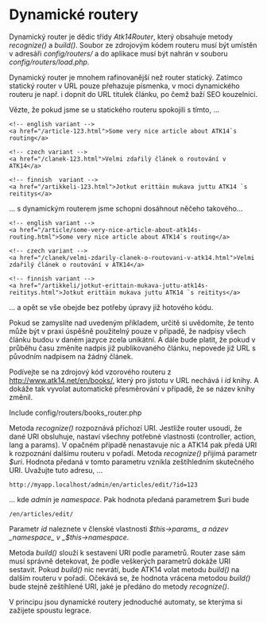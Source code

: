 Dynamické routery
=================

Dynamický router je dědic třídy _Atk14Router_, který obsahuje metody _recognize()_ a _build()_.
Soubor ze zdrojovým kódem routeru musí být umístěn v adresáři _config/routers/_ a do aplikace musí být nahrán v souboru _config/routers/load.php_.

Dynamický router je mnohem rafinovanější než router statický. Zatímco statický router v URL pouze přehazuje písmenka, v moci dynamického routeru je např. i
dopnit do URL titulek článku, po čemž baží SEO kouzelníci.

Vězte, že pokud jsme se u statického routeru spokojili s tímto, ...

	<!-- english variant -->
	<a href="/article-123.html">Some very nice article about ATK14`s routing</a>

	<!-- czech variant -->
	<a href="/clanek-123.html">Velmi zdařilý článek o routování v ATK14</a>

	<!-- finnish  variant -->
	<a href="/artikkeli-123.html">Jotkut erittäin mukava juttu ATK14 `s reititys</a>

... s dynamickým routerem jsme schopni dosáhnout něčeho takového...

	<!-- english variant -->
	<a href="/article/some-very-nice-article-about-atk14s-routing.html">Some very nice article about ATK14`s routing</a>

	<!-- czech variant -->
	<a href="/clanek/velmi-zdarily-clanek-o-routovani-v-atk14.html">Velmi zdařilý článek o routování v ATK14</a>

	<!-- finnish variant -->
	<a href="/artikkeli/jotkut-erittain-mukava-juttu-atk14s-reititys.html">Jotkut erittäin mukava juttu ATK14 `s reititys</a>

... a opět se vše obejde bez potřeby úpravy již hotového kódu.

Pokud se zamyslíte nad uvedeným příkladem, určitě si uvědomíte, že tento může být v praxi úspěšně použitelný pouze v případě,
že nadpisy všech článku budou v daném jazyce zcela unikátní. A dále bude platit, že pokud v průběhu času změníte nadpis již
publikovaného článku, nepovede již URL s původním nadpisem na žádný článek.

Podívejte se na zdrojový kód vzorového routeru z <http://www.atk14.net/en/books/>, který pro jistotu v URL nechává i _id_ knihy. A dokáže tak vyvolat automatické
přesměrování v případě, že se název knihy změnil.

Include config/routers/books_router.php

Metoda _recognize()_ rozpoznává příchozí URI. Jestliže router usoudí, že dané URI obsluhuje, nastaví všechny potřebné vlastnosti (controller, action, lang a params).
V opačném případě nenastavuje nic a ATK14 pak předá URI k rozpoznání dalšímu routeru v pořadí. Metoda _recognize()_ přijímá parametr _$uri_. Hodnota předaná v tomto parametru vznikla zeštíhledním skutečného URI. Uvažujte tuto adresu, ...

	http://myapp.localhost/admin/en/articles/edit/?id=123

... kde _admin_ je _namespace_. Pak hodnota předaná parametrem $uri bude

	/en/articles/edit/

Parametr _id_ naleznete v členské vlastnosti _$this->params_ a název _namespace_ v _$this->namespace_.

Metoda _build()_ slouží k sestavení URI podle parametrů. Router zase sám musí správně detekovat, že podle veškerých parametrů dokáže URI sestavit.
Pokud _build()_ nic nevrátí, bude ATK14 volat metodu _build()_ na dalším routeru v pořadí. Očekává se, že hodnota vrácena metodou _build()_ bude stejně zeštíhlené URI, jaké je předáno do metody _recognize()_.

V principu jsou dynamické routery jednoduché automaty, se kterýma si zažijete spoustu legrace.
